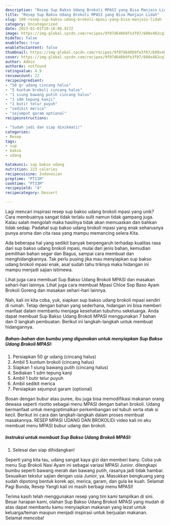 ```yaml
---
description: "Resep Sup Bakso Udang Brokoli MPASI yang Bisa Manjain Lidah"
title: "Resep Sup Bakso Udang Brokoli MPASI yang Bisa Manjain Lidah"
slug: 109-resep-sup-bakso-udang-brokoli-mpasi-yang-bisa-manjain-lidah
category: Uncategorized
date: 2023-01-01T19:18:06.917Z
image: https://img-global.cpcdn.com/recipes/9f07d640b9fe3f07/680x482cq70/sup-bakso-udang-brokoli-mpasi-foto-resep-utama.jpg
hideToc: false
enableToc: true
enableTocContent: false
thumbnail: https://img-global.cpcdn.com/recipes/9f07d640b9fe3f07/680x482cq70/sup-bakso-udang-brokoli-mpasi-foto-resep-utama.jpg
cover: https://img-global.cpcdn.com/recipes/9f07d640b9fe3f07/680x482cq70/sup-bakso-udang-brokoli-mpasi-foto-resep-utama.jpg
author: Admin
authorAv: notfound
ratingvalue: 4.9
reviewcount: 22
recipeingredient:
- "50 gr udang cincang halus"
- "5 kuntum brokoli cincang halus"
- "1 siung bawang putih cincang halus"
- "1 sdm tepung kanji"
- "1 butir telur puyuh"
- "sedikit merica"
- "sejumput garam optional"
recipeinstructions:

- "Sudah jadi dan siap dinikmati!"
categories:
- Resep
tags:
- sup
- bakso
- udang

katakunci: sup bakso udang 
nutrition: 223 calories
recipecuisine: Indonesian
preptime: "PT11M"
cooktime: "PT33M"
recipeyield: "4"
recipecategory: Dessert

---
```





Lagi mencari inspirasi resep sup bakso udang brokoli mpasi yang unik? Cara membuatnya sangat tidak terlalu sulit namun tidak gampang juga. Kalau salah mengolah maka hasilnya tidak akan memuaskan dan bahkan tidak sedap. Padahal sup bakso udang brokoli mpasi yang enak seharusnya punya aroma dan cita rasa yang mampu memancing selera Kita.





Ada beberapa hal yang sedikit banyak berpengaruh terhadap kualitas rasa dari sup bakso udang brokoli mpasi, mulai dari jenis bahan, kemudian pemilihan bahan segar dan Bagus, sampai cara membuat dan menghidangkannya. Tak perlu pusing jika mau menyiapkan sup bakso udang brokoli mpasi enak,      asal sudah tahu triknya maka hidangan ini mampu menjadi sajian istimewa.














Lihat juga cara membuat Sup Bakso Udang Brokoli MPASI dan masakan sehari-hari lainnya. Lihat juga cara membuat Mpasi Chloe Sop Baso Ayam Brokoli Goreng dan masakan sehari-hari lainnya.






Nah, kali ini kita coba, yuk, siapkan sup bakso udang brokoli mpasi sendiri di rumah. Tetap dengan bahan yang sederhana, hidangan ini bisa memberi manfaat dalam membantu menjaga kesehatan tubuhmu sekeluarga. Anda dapat membuat Sup Bakso Udang Brokoli MPASI menggunakan 7 bahan dan 0 langkah pembuatan. Berikut ini langkah-langkah untuk membuat hidangannya.

<!--inarticleads1-->

##### Bahan-bahan dan bumbu yang digunakan untuk menyiapkan Sup Bakso Udang Brokoli MPASI:

1. Persiapkan 50 gr udang (cincang halus)
1. Ambil 5 kuntum brokoli (cincang halus)
1. Siapkan 1 siung bawang putih (cincang halus)
1. Sediakan 1 sdm tepung kanji
1. Ambil 1 butir telur puyuh
1. Ambil sedikit merica
1. Persiapkan sejumput garam (optional)


Bosan dengan bubur atau puree, ibu juga bisa memodifikasi makanan orang dewasa seperti risotto sebagai menu MPASI dengan bahan brokoli. Udang bermanfaat untuk mengoptimalkan perkembangan sel tubuh serta otak si kecil. Berikut ini cara dan langkah-langkah dalam proses membuat masakannya. RESEP MPASI UDANG DAN BROKOLIDi video kali ini aku membuat menu MPASI bubur udang dan brokoli. 

<!--inarticleads2-->

##### Instruksi untuk membuat Sup Bakso Udang Brokoli MPASI:


1. Selesai dan siap dihidangkan!

Seperti yang kita tau, udang sangat kaya gizi dan memberi bany. Coba yuk menu Sup Brokoli Nasi Ayam ini sebagai variasi MPASI Junior. dilengkapi bumbu seperti bawang merah dan bawang putih, rasanya jadi tidak hambar. Sesuaikan tekstur sajian dengan usia Junior, ya. Masukkan bengkuang yang sudah dipotong bentuk korek api, merica, garam, dan gula ke kuah. Selamat Pagi Bunda, Resep Yangti kali ini masih berbagi menu MPASI! 

Terima kasih telah menggunakan resep yang tim kami tampilkan di sini. Besar harapan kami, olahan Sup Bakso Udang Brokoli MPASI yang mudah di atas dapat membantu kamu menyiapkan makanan yang lezat untuk keluarga/teman maupun menjadi inspirasi untuk berjualan makanan. Selamat mencoba!
